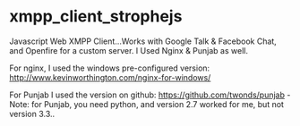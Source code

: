 xmpp_client_strophejs
=====================

Javascript Web XMPP Client...Works with Google Talk &amp; Facebook Chat, and Openfire for a custom server.
I Used Nginx &amp; Punjab as well.

For nginx, I used the windows pre-configured version: http://www.kevinworthington.com/nginx-for-windows/

For Punjab I used the version on github: https://github.com/twonds/punjab
-Note: for Punjab, you need python, and version 2.7 worked for me, but not version 3.3..

